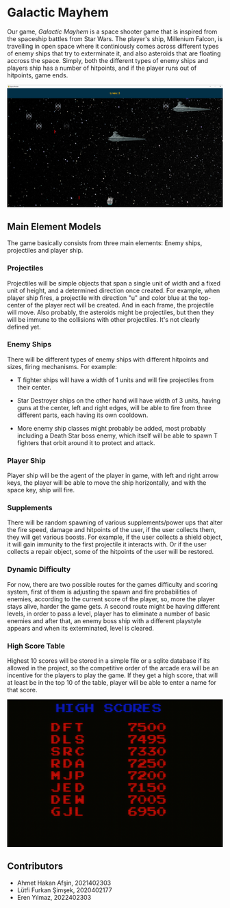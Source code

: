 # Galactic Mayhem

Our game, _Galactic Mayhem_ is a space shooter game that is inspired from the spaceship battles from Star Wars. The player's ship, Millenium Falcon, is travelling in open space where it continiously comes across different types of enemy ships that try to exterminate it, and also asteroids that are floating accross the space. Simply, both the different types of enemy ships and players ship has a number of hitpoints, and if the player runs out of hitpoints, game ends.

![Example In Game](example_ingame.png "Example In Game")

## Main Element Models

The game basically consists from three main elements: Enemy ships, projectiles and player ship.

### Projectiles

Projectiles will be simple objects that span a single unit of width and a fixed unit of height, and a determined direction once created. For example, when player ship fires, a projectile with direction "u" and color blue at the top-center of the player rect will be created. And in each frame, the projectile will move. Also probably, the asteroids might be projectiles, but then they will be immune to the collisions with other projectiles. It's not clearly defined yet.

### Enemy Ships

There will be different types of enemy ships with different hitpoints and sizes, firing mechanisms. For example:

- T fighter ships will have a width of 1 units and will fire projectiles from their center.

- Star Destroyer ships on the other hand will have width of 3 units, having guns at the center, left and right edges, will be able to fire from three different parts, each having its own cooldown.

- More enemy ship classes might probably be added, most probably including a Death Star boss enemy, which itself will be able to spawn T fighters that orbit around it to protect and attack.

### Player Ship

Player ship will be the agent of the player in game, with left and right arrow keys, the player will be able to move the ship horizontally, and with the space key, ship will fire.

### Supplements

There will be random spawning of various supplements/power ups that alter the fire speed, damage and hitpoints of the user, if the user collects them, they will get various boosts. For example, if the user collects a shield object, it will gain immunity to the first projectile it interacts with. Or if the user collects a repair object, some of the hitpoints of the user will be restored.

### Dynamic Difficulty

For now, there are two possible routes for the games difficulty and scoring system, first of them is adjusting the spawn and fire probabilities of enemies, according to the current score of the player, so, more the player stays alive, harder the game gets. A second route might be having different levels, in order to pass a level, player has to eliminate a number of basic enemies and after that, an enemy boss ship with a different playstyle appears and when its exterminated, level is cleared.

### High Score Table

Highest 10 scores will be stored in a simple file or a sqlite database if its allowed in the project, so the competitive order of the arcade era will be an incentive for the players to play the game. If they get a high score, that will at least be in the top 10 of the table, player will be able to enter a name for that score.

![Example High Scores](example_high_scores.png "Example High Scores")

## Contributors

- Ahmet Hakan Afşin, 2021402303
- Lütfi Furkan Şimşek, 2020402177
- Eren Yılmaz, 2022402303
